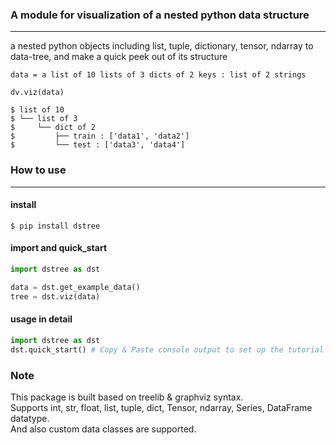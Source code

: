 ### A module for visualization of a nested python data structure
***

a nested python objects including list, tuple, dictionary, tensor, ndarray to data-tree, and make a quick peek out of its structure

```
data = a list of 10 lists of 3 dicts of 2 keys : list of 2 strings

dv.viz(data)

$ list of 10
$ └── list of 3
$     └── dict of 2
$         ├── train : ['data1', 'data2']
$         └── test : ['data3', 'data4']

```

### How to use
***
#### install
```
$ pip install dstree
```
#### import and quick_start
```python
import dstree as dst

data = dst.get_example_data()
tree = dst.viz(data)
```
#### usage in detail
```python
import dstree as dst
dst.quick_start() # Copy & Paste console output to set up the tutorial codes
```

### Note
This package is built based on treelib & graphviz syntax.  
Supports int, str, float, list, tuple, dict, Tensor, ndarray, Series, DataFrame datatype.  
And also custom data classes are supported.
